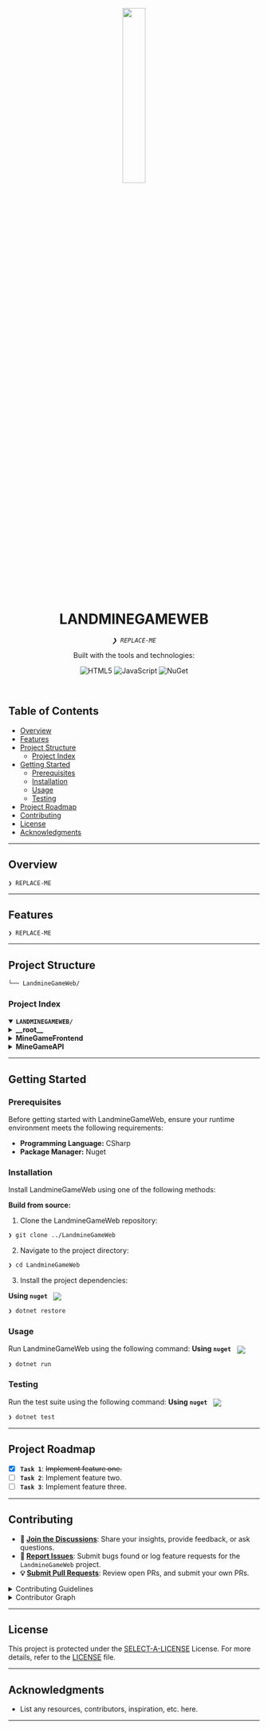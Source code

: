 <p align="center">
    <img src="https://img.icons8.com/external-tal-revivo-regular-tal-revivo/96/external-readme-is-a-easy-to-build-a-developer-hub-that-adapts-to-the-user-logo-regular-tal-revivo.png" align="center" width="30%">
</p>
<p align="center"><h1 align="center">LANDMINEGAMEWEB</h1></p>
<p align="center">
	<em><code>❯ REPLACE-ME</code></em>
</p>
<p align="center">
	<!-- local repository, no metadata badges. --></p>
<p align="center">Built with the tools and technologies:</p>
<p align="center">
	<img src="https://img.shields.io/badge/HTML5-E34F26.svg?style=default&logo=HTML5&logoColor=white" alt="HTML5">
	<img src="https://img.shields.io/badge/JavaScript-F7DF1E.svg?style=default&logo=JavaScript&logoColor=black" alt="JavaScript">
	<img src="https://img.shields.io/badge/NuGet-004880.svg?style=default&logo=NuGet&logoColor=white" alt="NuGet">
</p>
<br>

##  Table of Contents

- [ Overview](#-overview)
- [ Features](#-features)
- [ Project Structure](#-project-structure)
  - [ Project Index](#-project-index)
- [ Getting Started](#-getting-started)
  - [ Prerequisites](#-prerequisites)
  - [ Installation](#-installation)
  - [ Usage](#-usage)
  - [ Testing](#-testing)
- [ Project Roadmap](#-project-roadmap)
- [ Contributing](#-contributing)
- [ License](#-license)
- [ Acknowledgments](#-acknowledgments)

---

##  Overview

<code>❯ REPLACE-ME</code>

---

##  Features

<code>❯ REPLACE-ME</code>

---

##  Project Structure

```sh
└── LandmineGameWeb/
```


###  Project Index
<details open>
	<summary><b><code>LANDMINEGAMEWEB/</code></b></summary>
	<details> <!-- __root__ Submodule -->
		<summary><b>__root__</b></summary>
		<blockquote>
			<table>
			<tr>
				<td><b><a href='/home/runner/work/ReadmeGeneratationAI/ReadmeGeneratationAI/LandmineGameWeb/blob/master/LICENSE.txt'>LICENSE.txt</a></b></td>
				<td><code>❯ REPLACE-ME</code></td>
			</tr>
			</table>
		</blockquote>
	</details>
	<details> <!-- MineGameFrontend Submodule -->
		<summary><b>MineGameFrontend</b></summary>
		<blockquote>
			<table>
			<tr>
				<td><b><a href='/home/runner/work/ReadmeGeneratationAI/ReadmeGeneratationAI/LandmineGameWeb/blob/master/MineGameFrontend/landmineGameWebpage.html'>landmineGameWebpage.html</a></b></td>
				<td><code>❯ REPLACE-ME</code></td>
			</tr>
			<tr>
				<td><b><a href='/home/runner/work/ReadmeGeneratationAI/ReadmeGeneratationAI/LandmineGameWeb/blob/master/MineGameFrontend/boardDisplay.js'>boardDisplay.js</a></b></td>
				<td><code>❯ REPLACE-ME</code></td>
			</tr>
			<tr>
				<td><b><a href='/home/runner/work/ReadmeGeneratationAI/ReadmeGeneratationAI/LandmineGameWeb/blob/master/MineGameFrontend/landmineGame.js'>landmineGame.js</a></b></td>
				<td><code>❯ REPLACE-ME</code></td>
			</tr>
			</table>
		</blockquote>
	</details>
	<details> <!-- MineGameAPI Submodule -->
		<summary><b>MineGameAPI</b></summary>
		<blockquote>
			<table>
			<tr>
				<td><b><a href='/home/runner/work/ReadmeGeneratationAI/ReadmeGeneratationAI/LandmineGameWeb/blob/master/MineGameAPI/MineGameAPI.sln'>MineGameAPI.sln</a></b></td>
				<td><code>❯ REPLACE-ME</code></td>
			</tr>
			</table>
			<details>
				<summary><b>Test</b></summary>
				<blockquote>
					<table>
					<tr>
						<td><b><a href='/home/runner/work/ReadmeGeneratationAI/ReadmeGeneratationAI/LandmineGameWeb/blob/master/MineGameAPI/Test/Test.csproj'>Test.csproj</a></b></td>
						<td><code>❯ REPLACE-ME</code></td>
					</tr>
					<tr>
						<td><b><a href='/home/runner/work/ReadmeGeneratationAI/ReadmeGeneratationAI/LandmineGameWeb/blob/master/MineGameAPI/Test/PlayerTests.cs'>PlayerTests.cs</a></b></td>
						<td><code>❯ REPLACE-ME</code></td>
					</tr>
					<tr>
						<td><b><a href='/home/runner/work/ReadmeGeneratationAI/ReadmeGeneratationAI/LandmineGameWeb/blob/master/MineGameAPI/Test/BoardTests.cs'>BoardTests.cs</a></b></td>
						<td><code>❯ REPLACE-ME</code></td>
					</tr>
					<tr>
						<td><b><a href='/home/runner/work/ReadmeGeneratationAI/ReadmeGeneratationAI/LandmineGameWeb/blob/master/MineGameAPI/Test/GlobalUsings.cs'>GlobalUsings.cs</a></b></td>
						<td><code>❯ REPLACE-ME</code></td>
					</tr>
					<tr>
						<td><b><a href='/home/runner/work/ReadmeGeneratationAI/ReadmeGeneratationAI/LandmineGameWeb/blob/master/MineGameAPI/Test/LandmineGameTests.cs'>LandmineGameTests.cs</a></b></td>
						<td><code>❯ REPLACE-ME</code></td>
					</tr>
					<tr>
						<td><b><a href='/home/runner/work/ReadmeGeneratationAI/ReadmeGeneratationAI/LandmineGameWeb/blob/master/MineGameAPI/Test/RandomGeneratorTests.cs'>RandomGeneratorTests.cs</a></b></td>
						<td><code>❯ REPLACE-ME</code></td>
					</tr>
					</table>
					<details>
						<summary><b>Source</b></summary>
						<blockquote>
							<table>
							<tr>
								<td><b><a href='/home/runner/work/ReadmeGeneratationAI/ReadmeGeneratationAI/LandmineGameWeb/blob/master/MineGameAPI/Test/Source/LandmineGame.cs'>LandmineGame.cs</a></b></td>
								<td><code>❯ REPLACE-ME</code></td>
							</tr>
							<tr>
								<td><b><a href='/home/runner/work/ReadmeGeneratationAI/ReadmeGeneratationAI/LandmineGameWeb/blob/master/MineGameAPI/Test/Source/Board.cs'>Board.cs</a></b></td>
								<td><code>❯ REPLACE-ME</code></td>
							</tr>
							<tr>
								<td><b><a href='/home/runner/work/ReadmeGeneratationAI/ReadmeGeneratationAI/LandmineGameWeb/blob/master/MineGameAPI/Test/Source/Player.cs'>Player.cs</a></b></td>
								<td><code>❯ REPLACE-ME</code></td>
							</tr>
							<tr>
								<td><b><a href='/home/runner/work/ReadmeGeneratationAI/ReadmeGeneratationAI/LandmineGameWeb/blob/master/MineGameAPI/Test/Source/RandomGenerator.cs'>RandomGenerator.cs</a></b></td>
								<td><code>❯ REPLACE-ME</code></td>
							</tr>
							</table>
						</blockquote>
					</details>
					<details>
						<summary><b>obj</b></summary>
						<blockquote>
							<table>
							<tr>
								<td><b><a href='/home/runner/work/ReadmeGeneratationAI/ReadmeGeneratationAI/LandmineGameWeb/blob/master/MineGameAPI/Test/obj/Test.csproj.nuget.dgspec.json'>Test.csproj.nuget.dgspec.json</a></b></td>
								<td><code>❯ REPLACE-ME</code></td>
							</tr>
							<tr>
								<td><b><a href='/home/runner/work/ReadmeGeneratationAI/ReadmeGeneratationAI/LandmineGameWeb/blob/master/MineGameAPI/Test/obj/Testing.csproj.nuget.g.props'>Testing.csproj.nuget.g.props</a></b></td>
								<td><code>❯ REPLACE-ME</code></td>
							</tr>
							<tr>
								<td><b><a href='/home/runner/work/ReadmeGeneratationAI/ReadmeGeneratationAI/LandmineGameWeb/blob/master/MineGameAPI/Test/obj/Testing.csproj.nuget.dgspec.json'>Testing.csproj.nuget.dgspec.json</a></b></td>
								<td><code>❯ REPLACE-ME</code></td>
							</tr>
							<tr>
								<td><b><a href='/home/runner/work/ReadmeGeneratationAI/ReadmeGeneratationAI/LandmineGameWeb/blob/master/MineGameAPI/Test/obj/Testing.csproj.nuget.g.targets'>Testing.csproj.nuget.g.targets</a></b></td>
								<td><code>❯ REPLACE-ME</code></td>
							</tr>
							<tr>
								<td><b><a href='/home/runner/work/ReadmeGeneratationAI/ReadmeGeneratationAI/LandmineGameWeb/blob/master/MineGameAPI/Test/obj/Test.csproj.nuget.g.targets'>Test.csproj.nuget.g.targets</a></b></td>
								<td><code>❯ REPLACE-ME</code></td>
							</tr>
							<tr>
								<td><b><a href='/home/runner/work/ReadmeGeneratationAI/ReadmeGeneratationAI/LandmineGameWeb/blob/master/MineGameAPI/Test/obj/Test.csproj.nuget.g.props'>Test.csproj.nuget.g.props</a></b></td>
								<td><code>❯ REPLACE-ME</code></td>
							</tr>
							<tr>
								<td><b><a href='/home/runner/work/ReadmeGeneratationAI/ReadmeGeneratationAI/LandmineGameWeb/blob/master/MineGameAPI/Test/obj/project.assets.json'>project.assets.json</a></b></td>
								<td><code>❯ REPLACE-ME</code></td>
							</tr>
							</table>
							<details>
								<summary><b>Debug</b></summary>
								<blockquote>
									<details>
										<summary><b>net8.0</b></summary>
										<blockquote>
											<table>
											<tr>
												<td><b><a href='/home/runner/work/ReadmeGeneratationAI/ReadmeGeneratationAI/LandmineGameWeb/blob/master/MineGameAPI/Test/obj/Debug/net8.0/Testing.AssemblyInfo.cs'>Testing.AssemblyInfo.cs</a></b></td>
												<td><code>❯ REPLACE-ME</code></td>
											</tr>
											<tr>
												<td><b><a href='/home/runner/work/ReadmeGeneratationAI/ReadmeGeneratationAI/LandmineGameWeb/blob/master/MineGameAPI/Test/obj/Debug/net8.0/Test.csproj.BuildWithSkipAnalyzers'>Test.csproj.BuildWithSkipAnalyzers</a></b></td>
												<td><code>❯ REPLACE-ME</code></td>
											</tr>
											<tr>
												<td><b><a href='/home/runner/work/ReadmeGeneratationAI/ReadmeGeneratationAI/LandmineGameWeb/blob/master/MineGameAPI/Test/obj/Debug/net8.0/Testing.csproj.FileListAbsolute.txt'>Testing.csproj.FileListAbsolute.txt</a></b></td>
												<td><code>❯ REPLACE-ME</code></td>
											</tr>
											<tr>
												<td><b><a href='/home/runner/work/ReadmeGeneratationAI/ReadmeGeneratationAI/LandmineGameWeb/blob/master/MineGameAPI/Test/obj/Debug/net8.0/Testing.GeneratedMSBuildEditorConfig.editorconfig'>Testing.GeneratedMSBuildEditorConfig.editorconfig</a></b></td>
												<td><code>❯ REPLACE-ME</code></td>
											</tr>
											<tr>
												<td><b><a href='/home/runner/work/ReadmeGeneratationAI/ReadmeGeneratationAI/LandmineGameWeb/blob/master/MineGameAPI/Test/obj/Debug/net8.0/Testing.pdb'>Testing.pdb</a></b></td>
												<td><code>❯ REPLACE-ME</code></td>
											</tr>
											<tr>
												<td><b><a href='/home/runner/work/ReadmeGeneratationAI/ReadmeGeneratationAI/LandmineGameWeb/blob/master/MineGameAPI/Test/obj/Debug/net8.0/.NETCoreApp,Version=v8.0.AssemblyAttributes.cs'>.NETCoreApp,Version=v8.0.AssemblyAttributes.cs</a></b></td>
												<td><code>❯ REPLACE-ME</code></td>
											</tr>
											<tr>
												<td><b><a href='/home/runner/work/ReadmeGeneratationAI/ReadmeGeneratationAI/LandmineGameWeb/blob/master/MineGameAPI/Test/obj/Debug/net8.0/Test.csproj.CopyComplete'>Test.csproj.CopyComplete</a></b></td>
												<td><code>❯ REPLACE-ME</code></td>
											</tr>
											<tr>
												<td><b><a href='/home/runner/work/ReadmeGeneratationAI/ReadmeGeneratationAI/LandmineGameWeb/blob/master/MineGameAPI/Test/obj/Debug/net8.0/Test.GeneratedMSBuildEditorConfig.editorconfig'>Test.GeneratedMSBuildEditorConfig.editorconfig</a></b></td>
												<td><code>❯ REPLACE-ME</code></td>
											</tr>
											<tr>
												<td><b><a href='/home/runner/work/ReadmeGeneratationAI/ReadmeGeneratationAI/LandmineGameWeb/blob/master/MineGameAPI/Test/obj/Debug/net8.0/Testing.GlobalUsings.g.cs'>Testing.GlobalUsings.g.cs</a></b></td>
												<td><code>❯ REPLACE-ME</code></td>
											</tr>
											<tr>
												<td><b><a href='/home/runner/work/ReadmeGeneratationAI/ReadmeGeneratationAI/LandmineGameWeb/blob/master/MineGameAPI/Test/obj/Debug/net8.0/Test.pdb'>Test.pdb</a></b></td>
												<td><code>❯ REPLACE-ME</code></td>
											</tr>
											<tr>
												<td><b><a href='/home/runner/work/ReadmeGeneratationAI/ReadmeGeneratationAI/LandmineGameWeb/blob/master/MineGameAPI/Test/obj/Debug/net8.0/Test.AssemblyInfo.cs'>Test.AssemblyInfo.cs</a></b></td>
												<td><code>❯ REPLACE-ME</code></td>
											</tr>
											<tr>
												<td><b><a href='/home/runner/work/ReadmeGeneratationAI/ReadmeGeneratationAI/LandmineGameWeb/blob/master/MineGameAPI/Test/obj/Debug/net8.0/Testing.csproj.CopyComplete'>Testing.csproj.CopyComplete</a></b></td>
												<td><code>❯ REPLACE-ME</code></td>
											</tr>
											<tr>
												<td><b><a href='/home/runner/work/ReadmeGeneratationAI/ReadmeGeneratationAI/LandmineGameWeb/blob/master/MineGameAPI/Test/obj/Debug/net8.0/Test.csproj.FileListAbsolute.txt'>Test.csproj.FileListAbsolute.txt</a></b></td>
												<td><code>❯ REPLACE-ME</code></td>
											</tr>
											<tr>
												<td><b><a href='/home/runner/work/ReadmeGeneratationAI/ReadmeGeneratationAI/LandmineGameWeb/blob/master/MineGameAPI/Test/obj/Debug/net8.0/Test.GlobalUsings.g.cs'>Test.GlobalUsings.g.cs</a></b></td>
												<td><code>❯ REPLACE-ME</code></td>
											</tr>
											<tr>
												<td><b><a href='/home/runner/work/ReadmeGeneratationAI/ReadmeGeneratationAI/LandmineGameWeb/blob/master/MineGameAPI/Test/obj/Debug/net8.0/Testing.csproj.BuildWithSkipAnalyzers'>Testing.csproj.BuildWithSkipAnalyzers</a></b></td>
												<td><code>❯ REPLACE-ME</code></td>
											</tr>
											</table>
										</blockquote>
									</details>
								</blockquote>
							</details>
						</blockquote>
					</details>
					<details>
						<summary><b>bin</b></summary>
						<blockquote>
							<details>
								<summary><b>Debug</b></summary>
								<blockquote>
									<details>
										<summary><b>net8.0</b></summary>
										<blockquote>
											<table>
											<tr>
												<td><b><a href='/home/runner/work/ReadmeGeneratationAI/ReadmeGeneratationAI/LandmineGameWeb/blob/master/MineGameAPI/Test/bin/Debug/net8.0/Test.deps.json'>Test.deps.json</a></b></td>
												<td><code>❯ REPLACE-ME</code></td>
											</tr>
											<tr>
												<td><b><a href='/home/runner/work/ReadmeGeneratationAI/ReadmeGeneratationAI/LandmineGameWeb/blob/master/MineGameAPI/Test/bin/Debug/net8.0/Testing.runtimeconfig.json'>Testing.runtimeconfig.json</a></b></td>
												<td><code>❯ REPLACE-ME</code></td>
											</tr>
											<tr>
												<td><b><a href='/home/runner/work/ReadmeGeneratationAI/ReadmeGeneratationAI/LandmineGameWeb/blob/master/MineGameAPI/Test/bin/Debug/net8.0/Testing.pdb'>Testing.pdb</a></b></td>
												<td><code>❯ REPLACE-ME</code></td>
											</tr>
											<tr>
												<td><b><a href='/home/runner/work/ReadmeGeneratationAI/ReadmeGeneratationAI/LandmineGameWeb/blob/master/MineGameAPI/Test/bin/Debug/net8.0/Testing.deps.json'>Testing.deps.json</a></b></td>
												<td><code>❯ REPLACE-ME</code></td>
											</tr>
											<tr>
												<td><b><a href='/home/runner/work/ReadmeGeneratationAI/ReadmeGeneratationAI/LandmineGameWeb/blob/master/MineGameAPI/Test/bin/Debug/net8.0/Test.pdb'>Test.pdb</a></b></td>
												<td><code>❯ REPLACE-ME</code></td>
											</tr>
											<tr>
												<td><b><a href='/home/runner/work/ReadmeGeneratationAI/ReadmeGeneratationAI/LandmineGameWeb/blob/master/MineGameAPI/Test/bin/Debug/net8.0/Test.runtimeconfig.json'>Test.runtimeconfig.json</a></b></td>
												<td><code>❯ REPLACE-ME</code></td>
											</tr>
											</table>
										</blockquote>
									</details>
								</blockquote>
							</details>
						</blockquote>
					</details>
				</blockquote>
			</details>
			<details>
				<summary><b>MineGameAPI</b></summary>
				<blockquote>
					<table>
					<tr>
						<td><b><a href='/home/runner/work/ReadmeGeneratationAI/ReadmeGeneratationAI/LandmineGameWeb/blob/master/MineGameAPI/MineGameAPI/appsettings.json'>appsettings.json</a></b></td>
						<td><code>❯ REPLACE-ME</code></td>
					</tr>
					<tr>
						<td><b><a href='/home/runner/work/ReadmeGeneratationAI/ReadmeGeneratationAI/LandmineGameWeb/blob/master/MineGameAPI/MineGameAPI/Program.cs'>Program.cs</a></b></td>
						<td><code>❯ REPLACE-ME</code></td>
					</tr>
					<tr>
						<td><b><a href='/home/runner/work/ReadmeGeneratationAI/ReadmeGeneratationAI/LandmineGameWeb/blob/master/MineGameAPI/MineGameAPI/MineGameAPI.csproj.user'>MineGameAPI.csproj.user</a></b></td>
						<td><code>❯ REPLACE-ME</code></td>
					</tr>
					<tr>
						<td><b><a href='/home/runner/work/ReadmeGeneratationAI/ReadmeGeneratationAI/LandmineGameWeb/blob/master/MineGameAPI/MineGameAPI/MineGameAPI.csproj'>MineGameAPI.csproj</a></b></td>
						<td><code>❯ REPLACE-ME</code></td>
					</tr>
					<tr>
						<td><b><a href='/home/runner/work/ReadmeGeneratationAI/ReadmeGeneratationAI/LandmineGameWeb/blob/master/MineGameAPI/MineGameAPI/appsettings.Development.json'>appsettings.Development.json</a></b></td>
						<td><code>❯ REPLACE-ME</code></td>
					</tr>
					</table>
					<details>
						<summary><b>obj</b></summary>
						<blockquote>
							<table>
							<tr>
								<td><b><a href='/home/runner/work/ReadmeGeneratationAI/ReadmeGeneratationAI/LandmineGameWeb/blob/master/MineGameAPI/MineGameAPI/obj/MineGameAPI.csproj.nuget.g.targets'>MineGameAPI.csproj.nuget.g.targets</a></b></td>
								<td><code>❯ REPLACE-ME</code></td>
							</tr>
							<tr>
								<td><b><a href='/home/runner/work/ReadmeGeneratationAI/ReadmeGeneratationAI/LandmineGameWeb/blob/master/MineGameAPI/MineGameAPI/obj/MineGameAPI.csproj.nuget.g.props'>MineGameAPI.csproj.nuget.g.props</a></b></td>
								<td><code>❯ REPLACE-ME</code></td>
							</tr>
							<tr>
								<td><b><a href='/home/runner/work/ReadmeGeneratationAI/ReadmeGeneratationAI/LandmineGameWeb/blob/master/MineGameAPI/MineGameAPI/obj/project.assets.json'>project.assets.json</a></b></td>
								<td><code>❯ REPLACE-ME</code></td>
							</tr>
							<tr>
								<td><b><a href='/home/runner/work/ReadmeGeneratationAI/ReadmeGeneratationAI/LandmineGameWeb/blob/master/MineGameAPI/MineGameAPI/obj/MineGameAPI.csproj.nuget.dgspec.json'>MineGameAPI.csproj.nuget.dgspec.json</a></b></td>
								<td><code>❯ REPLACE-ME</code></td>
							</tr>
							</table>
							<details>
								<summary><b>Debug</b></summary>
								<blockquote>
									<details>
										<summary><b>net8.0</b></summary>
										<blockquote>
											<table>
											<tr>
												<td><b><a href='/home/runner/work/ReadmeGeneratationAI/ReadmeGeneratationAI/LandmineGameWeb/blob/master/MineGameAPI/MineGameAPI/obj/Debug/net8.0/MineGameAPI.csproj.CopyComplete'>MineGameAPI.csproj.CopyComplete</a></b></td>
												<td><code>❯ REPLACE-ME</code></td>
											</tr>
											<tr>
												<td><b><a href='/home/runner/work/ReadmeGeneratationAI/ReadmeGeneratationAI/LandmineGameWeb/blob/master/MineGameAPI/MineGameAPI/obj/Debug/net8.0/MineGameAPI.csproj.FileListAbsolute.txt'>MineGameAPI.csproj.FileListAbsolute.txt</a></b></td>
												<td><code>❯ REPLACE-ME</code></td>
											</tr>
											<tr>
												<td><b><a href='/home/runner/work/ReadmeGeneratationAI/ReadmeGeneratationAI/LandmineGameWeb/blob/master/MineGameAPI/MineGameAPI/obj/Debug/net8.0/staticwebassets.build.json'>staticwebassets.build.json</a></b></td>
												<td><code>❯ REPLACE-ME</code></td>
											</tr>
											<tr>
												<td><b><a href='/home/runner/work/ReadmeGeneratationAI/ReadmeGeneratationAI/LandmineGameWeb/blob/master/MineGameAPI/MineGameAPI/obj/Debug/net8.0/MineGameAPI.pdb'>MineGameAPI.pdb</a></b></td>
												<td><code>❯ REPLACE-ME</code></td>
											</tr>
											<tr>
												<td><b><a href='/home/runner/work/ReadmeGeneratationAI/ReadmeGeneratationAI/LandmineGameWeb/blob/master/MineGameAPI/MineGameAPI/obj/Debug/net8.0/MineGameAPI.MvcApplicationPartsAssemblyInfo.cs'>MineGameAPI.MvcApplicationPartsAssemblyInfo.cs</a></b></td>
												<td><code>❯ REPLACE-ME</code></td>
											</tr>
											<tr>
												<td><b><a href='/home/runner/work/ReadmeGeneratationAI/ReadmeGeneratationAI/LandmineGameWeb/blob/master/MineGameAPI/MineGameAPI/obj/Debug/net8.0/.NETCoreApp,Version=v8.0.AssemblyAttributes.cs'>.NETCoreApp,Version=v8.0.AssemblyAttributes.cs</a></b></td>
												<td><code>❯ REPLACE-ME</code></td>
											</tr>
											<tr>
												<td><b><a href='/home/runner/work/ReadmeGeneratationAI/ReadmeGeneratationAI/LandmineGameWeb/blob/master/MineGameAPI/MineGameAPI/obj/Debug/net8.0/MineGameAPI.GeneratedMSBuildEditorConfig.editorconfig'>MineGameAPI.GeneratedMSBuildEditorConfig.editorconfig</a></b></td>
												<td><code>❯ REPLACE-ME</code></td>
											</tr>
											<tr>
												<td><b><a href='/home/runner/work/ReadmeGeneratationAI/ReadmeGeneratationAI/LandmineGameWeb/blob/master/MineGameAPI/MineGameAPI/obj/Debug/net8.0/MineGameAPI.GlobalUsings.g.cs'>MineGameAPI.GlobalUsings.g.cs</a></b></td>
												<td><code>❯ REPLACE-ME</code></td>
											</tr>
											<tr>
												<td><b><a href='/home/runner/work/ReadmeGeneratationAI/ReadmeGeneratationAI/LandmineGameWeb/blob/master/MineGameAPI/MineGameAPI/obj/Debug/net8.0/MineGameAPI.csproj.BuildWithSkipAnalyzers'>MineGameAPI.csproj.BuildWithSkipAnalyzers</a></b></td>
												<td><code>❯ REPLACE-ME</code></td>
											</tr>
											<tr>
												<td><b><a href='/home/runner/work/ReadmeGeneratationAI/ReadmeGeneratationAI/LandmineGameWeb/blob/master/MineGameAPI/MineGameAPI/obj/Debug/net8.0/MineGameAPI.AssemblyInfo.cs'>MineGameAPI.AssemblyInfo.cs</a></b></td>
												<td><code>❯ REPLACE-ME</code></td>
											</tr>
											</table>
											<details>
												<summary><b>staticwebassets</b></summary>
												<blockquote>
													<table>
													<tr>
														<td><b><a href='/home/runner/work/ReadmeGeneratationAI/ReadmeGeneratationAI/LandmineGameWeb/blob/master/MineGameAPI/MineGameAPI/obj/Debug/net8.0/staticwebassets/msbuild.buildMultiTargeting.MineGameAPI.props'>msbuild.buildMultiTargeting.MineGameAPI.props</a></b></td>
														<td><code>❯ REPLACE-ME</code></td>
													</tr>
													<tr>
														<td><b><a href='/home/runner/work/ReadmeGeneratationAI/ReadmeGeneratationAI/LandmineGameWeb/blob/master/MineGameAPI/MineGameAPI/obj/Debug/net8.0/staticwebassets/msbuild.build.MineGameAPI.props'>msbuild.build.MineGameAPI.props</a></b></td>
														<td><code>❯ REPLACE-ME</code></td>
													</tr>
													<tr>
														<td><b><a href='/home/runner/work/ReadmeGeneratationAI/ReadmeGeneratationAI/LandmineGameWeb/blob/master/MineGameAPI/MineGameAPI/obj/Debug/net8.0/staticwebassets/msbuild.buildTransitive.MineGameAPI.props'>msbuild.buildTransitive.MineGameAPI.props</a></b></td>
														<td><code>❯ REPLACE-ME</code></td>
													</tr>
													</table>
												</blockquote>
											</details>
										</blockquote>
									</details>
								</blockquote>
							</details>
						</blockquote>
					</details>
					<details>
						<summary><b>Controllers</b></summary>
						<blockquote>
							<table>
							<tr>
								<td><b><a href='/home/runner/work/ReadmeGeneratationAI/ReadmeGeneratationAI/LandmineGameWeb/blob/master/MineGameAPI/MineGameAPI/Controllers/MineGameController.cs'>MineGameController.cs</a></b></td>
								<td><code>❯ REPLACE-ME</code></td>
							</tr>
							</table>
						</blockquote>
					</details>
					<details>
						<summary><b>Properties</b></summary>
						<blockquote>
							<table>
							<tr>
								<td><b><a href='/home/runner/work/ReadmeGeneratationAI/ReadmeGeneratationAI/LandmineGameWeb/blob/master/MineGameAPI/MineGameAPI/Properties/launchSettings.json'>launchSettings.json</a></b></td>
								<td><code>❯ REPLACE-ME</code></td>
							</tr>
							</table>
						</blockquote>
					</details>
					<details>
						<summary><b>bin</b></summary>
						<blockquote>
							<details>
								<summary><b>Debug</b></summary>
								<blockquote>
									<details>
										<summary><b>net8.0</b></summary>
										<blockquote>
											<table>
											<tr>
												<td><b><a href='/home/runner/work/ReadmeGeneratationAI/ReadmeGeneratationAI/LandmineGameWeb/blob/master/MineGameAPI/MineGameAPI/bin/Debug/net8.0/Test.deps.json'>Test.deps.json</a></b></td>
												<td><code>❯ REPLACE-ME</code></td>
											</tr>
											<tr>
												<td><b><a href='/home/runner/work/ReadmeGeneratationAI/ReadmeGeneratationAI/LandmineGameWeb/blob/master/MineGameAPI/MineGameAPI/bin/Debug/net8.0/MineGameAPI.pdb'>MineGameAPI.pdb</a></b></td>
												<td><code>❯ REPLACE-ME</code></td>
											</tr>
											<tr>
												<td><b><a href='/home/runner/work/ReadmeGeneratationAI/ReadmeGeneratationAI/LandmineGameWeb/blob/master/MineGameAPI/MineGameAPI/bin/Debug/net8.0/appsettings.json'>appsettings.json</a></b></td>
												<td><code>❯ REPLACE-ME</code></td>
											</tr>
											<tr>
												<td><b><a href='/home/runner/work/ReadmeGeneratationAI/ReadmeGeneratationAI/LandmineGameWeb/blob/master/MineGameAPI/MineGameAPI/bin/Debug/net8.0/MineGameAPI.runtimeconfig.json'>MineGameAPI.runtimeconfig.json</a></b></td>
												<td><code>❯ REPLACE-ME</code></td>
											</tr>
											<tr>
												<td><b><a href='/home/runner/work/ReadmeGeneratationAI/ReadmeGeneratationAI/LandmineGameWeb/blob/master/MineGameAPI/MineGameAPI/bin/Debug/net8.0/Test.pdb'>Test.pdb</a></b></td>
												<td><code>❯ REPLACE-ME</code></td>
											</tr>
											<tr>
												<td><b><a href='/home/runner/work/ReadmeGeneratationAI/ReadmeGeneratationAI/LandmineGameWeb/blob/master/MineGameAPI/MineGameAPI/bin/Debug/net8.0/Test.runtimeconfig.json'>Test.runtimeconfig.json</a></b></td>
												<td><code>❯ REPLACE-ME</code></td>
											</tr>
											<tr>
												<td><b><a href='/home/runner/work/ReadmeGeneratationAI/ReadmeGeneratationAI/LandmineGameWeb/blob/master/MineGameAPI/MineGameAPI/bin/Debug/net8.0/appsettings.Development.json'>appsettings.Development.json</a></b></td>
												<td><code>❯ REPLACE-ME</code></td>
											</tr>
											<tr>
												<td><b><a href='/home/runner/work/ReadmeGeneratationAI/ReadmeGeneratationAI/LandmineGameWeb/blob/master/MineGameAPI/MineGameAPI/bin/Debug/net8.0/MineGameAPI.deps.json'>MineGameAPI.deps.json</a></b></td>
												<td><code>❯ REPLACE-ME</code></td>
											</tr>
											</table>
										</blockquote>
									</details>
								</blockquote>
							</details>
						</blockquote>
					</details>
				</blockquote>
			</details>
			<details>
				<summary><b>.vs</b></summary>
				<blockquote>
					<details>
						<summary><b>ProjectEvaluation</b></summary>
						<blockquote>
							<table>
							<tr>
								<td><b><a href='/home/runner/work/ReadmeGeneratationAI/ReadmeGeneratationAI/LandmineGameWeb/blob/master/MineGameAPI/.vs/ProjectEvaluation/minegameapi.projects.v7.bin'>minegameapi.projects.v7.bin</a></b></td>
								<td><code>❯ REPLACE-ME</code></td>
							</tr>
							<tr>
								<td><b><a href='/home/runner/work/ReadmeGeneratationAI/ReadmeGeneratationAI/LandmineGameWeb/blob/master/MineGameAPI/.vs/ProjectEvaluation/minegameapi.metadata.v7.bin'>minegameapi.metadata.v7.bin</a></b></td>
								<td><code>❯ REPLACE-ME</code></td>
							</tr>
							</table>
						</blockquote>
					</details>
					<details>
						<summary><b>MineGameAPI</b></summary>
						<blockquote>
							<details>
								<summary><b>DesignTimeBuild</b></summary>
								<blockquote>
									<table>
									<tr>
										<td><b><a href='/home/runner/work/ReadmeGeneratationAI/ReadmeGeneratationAI/LandmineGameWeb/blob/master/MineGameAPI/.vs/MineGameAPI/DesignTimeBuild/.dtbcache.v2'>.dtbcache.v2</a></b></td>
										<td><code>❯ REPLACE-ME</code></td>
									</tr>
									</table>
								</blockquote>
							</details>
							<details>
								<summary><b>config</b></summary>
								<blockquote>
									<table>
									<tr>
										<td><b><a href='/home/runner/work/ReadmeGeneratationAI/ReadmeGeneratationAI/LandmineGameWeb/blob/master/MineGameAPI/.vs/MineGameAPI/config/applicationhost.config'>applicationhost.config</a></b></td>
										<td><code>❯ REPLACE-ME</code></td>
									</tr>
									</table>
								</blockquote>
							</details>
							<details>
								<summary><b>v17</b></summary>
								<blockquote>
									<table>
									<tr>
										<td><b><a href='/home/runner/work/ReadmeGeneratationAI/ReadmeGeneratationAI/LandmineGameWeb/blob/master/MineGameAPI/.vs/MineGameAPI/v17/.futdcache.v2'>.futdcache.v2</a></b></td>
										<td><code>❯ REPLACE-ME</code></td>
									</tr>
									<tr>
										<td><b><a href='/home/runner/work/ReadmeGeneratationAI/ReadmeGeneratationAI/LandmineGameWeb/blob/master/MineGameAPI/.vs/MineGameAPI/v17/.suo'>.suo</a></b></td>
										<td><code>❯ REPLACE-ME</code></td>
									</tr>
									</table>
									<details>
										<summary><b>TestStore</b></summary>
										<blockquote>
											<details>
												<summary><b>0</b></summary>
												<blockquote>
													<table>
													<tr>
														<td><b><a href='/home/runner/work/ReadmeGeneratationAI/ReadmeGeneratationAI/LandmineGameWeb/blob/master/MineGameAPI/.vs/MineGameAPI/v17/TestStore/0/009.testlog'>009.testlog</a></b></td>
														<td><code>❯ REPLACE-ME</code></td>
													</tr>
													<tr>
														<td><b><a href='/home/runner/work/ReadmeGeneratationAI/ReadmeGeneratationAI/LandmineGameWeb/blob/master/MineGameAPI/.vs/MineGameAPI/v17/TestStore/0/testlog.manifest'>testlog.manifest</a></b></td>
														<td><code>❯ REPLACE-ME</code></td>
													</tr>
													</table>
												</blockquote>
											</details>
										</blockquote>
									</details>
								</blockquote>
							</details>
							<details>
								<summary><b>FileContentIndex</b></summary>
								<blockquote>
									<table>
									<tr>
										<td><b><a href='/home/runner/work/ReadmeGeneratationAI/ReadmeGeneratationAI/LandmineGameWeb/blob/master/MineGameAPI/.vs/MineGameAPI/FileContentIndex/2f695f90-4938-4713-99fa-c78fa729a719.vsidx'>2f695f90-4938-4713-99fa-c78fa729a719.vsidx</a></b></td>
										<td><code>❯ REPLACE-ME</code></td>
									</tr>
									<tr>
										<td><b><a href='/home/runner/work/ReadmeGeneratationAI/ReadmeGeneratationAI/LandmineGameWeb/blob/master/MineGameAPI/.vs/MineGameAPI/FileContentIndex/280bf942-3375-4375-8c0c-886002e733d2.vsidx'>280bf942-3375-4375-8c0c-886002e733d2.vsidx</a></b></td>
										<td><code>❯ REPLACE-ME</code></td>
									</tr>
									<tr>
										<td><b><a href='/home/runner/work/ReadmeGeneratationAI/ReadmeGeneratationAI/LandmineGameWeb/blob/master/MineGameAPI/.vs/MineGameAPI/FileContentIndex/e1751922-9bf0-409f-a467-da43eec6839b.vsidx'>e1751922-9bf0-409f-a467-da43eec6839b.vsidx</a></b></td>
										<td><code>❯ REPLACE-ME</code></td>
									</tr>
									<tr>
										<td><b><a href='/home/runner/work/ReadmeGeneratationAI/ReadmeGeneratationAI/LandmineGameWeb/blob/master/MineGameAPI/.vs/MineGameAPI/FileContentIndex/00c0a3ad-f873-4066-b6d3-a281445c1896.vsidx'>00c0a3ad-f873-4066-b6d3-a281445c1896.vsidx</a></b></td>
										<td><code>❯ REPLACE-ME</code></td>
									</tr>
									<tr>
										<td><b><a href='/home/runner/work/ReadmeGeneratationAI/ReadmeGeneratationAI/LandmineGameWeb/blob/master/MineGameAPI/.vs/MineGameAPI/FileContentIndex/7126ad13-d843-485a-bde2-7c00fb50b955.vsidx'>7126ad13-d843-485a-bde2-7c00fb50b955.vsidx</a></b></td>
										<td><code>❯ REPLACE-ME</code></td>
									</tr>
									</table>
								</blockquote>
							</details>
						</blockquote>
					</details>
				</blockquote>
			</details>
		</blockquote>
	</details>
</details>

---
##  Getting Started

###  Prerequisites

Before getting started with LandmineGameWeb, ensure your runtime environment meets the following requirements:

- **Programming Language:** CSharp
- **Package Manager:** Nuget


###  Installation

Install LandmineGameWeb using one of the following methods:

**Build from source:**

1. Clone the LandmineGameWeb repository:
```sh
❯ git clone ../LandmineGameWeb
```

2. Navigate to the project directory:
```sh
❯ cd LandmineGameWeb
```

3. Install the project dependencies:


**Using `nuget`** &nbsp; [<img align="center" src="https://img.shields.io/badge/C%23-239120.svg?style={badge_style}&logo=c-sharp&logoColor=white" />](https://docs.microsoft.com/en-us/dotnet/csharp/)

```sh
❯ dotnet restore
```




###  Usage
Run LandmineGameWeb using the following command:
**Using `nuget`** &nbsp; [<img align="center" src="https://img.shields.io/badge/C%23-239120.svg?style={badge_style}&logo=c-sharp&logoColor=white" />](https://docs.microsoft.com/en-us/dotnet/csharp/)

```sh
❯ dotnet run
```


###  Testing
Run the test suite using the following command:
**Using `nuget`** &nbsp; [<img align="center" src="https://img.shields.io/badge/C%23-239120.svg?style={badge_style}&logo=c-sharp&logoColor=white" />](https://docs.microsoft.com/en-us/dotnet/csharp/)

```sh
❯ dotnet test
```


---
##  Project Roadmap

- [X] **`Task 1`**: <strike>Implement feature one.</strike>
- [ ] **`Task 2`**: Implement feature two.
- [ ] **`Task 3`**: Implement feature three.

---

##  Contributing

- **💬 [Join the Discussions](https://LOCAL/ReadmeGeneratationAI/LandmineGameWeb/discussions)**: Share your insights, provide feedback, or ask questions.
- **🐛 [Report Issues](https://LOCAL/ReadmeGeneratationAI/LandmineGameWeb/issues)**: Submit bugs found or log feature requests for the `LandmineGameWeb` project.
- **💡 [Submit Pull Requests](https://LOCAL/ReadmeGeneratationAI/LandmineGameWeb/blob/main/CONTRIBUTING.md)**: Review open PRs, and submit your own PRs.

<details closed>
<summary>Contributing Guidelines</summary>

1. **Fork the Repository**: Start by forking the project repository to your LOCAL account.
2. **Clone Locally**: Clone the forked repository to your local machine using a git client.
   ```sh
   git clone /home/runner/work/ReadmeGeneratationAI/ReadmeGeneratationAI/LandmineGameWeb
   ```
3. **Create a New Branch**: Always work on a new branch, giving it a descriptive name.
   ```sh
   git checkout -b new-feature-x
   ```
4. **Make Your Changes**: Develop and test your changes locally.
5. **Commit Your Changes**: Commit with a clear message describing your updates.
   ```sh
   git commit -m 'Implemented new feature x.'
   ```
6. **Push to LOCAL**: Push the changes to your forked repository.
   ```sh
   git push origin new-feature-x
   ```
7. **Submit a Pull Request**: Create a PR against the original project repository. Clearly describe the changes and their motivations.
8. **Review**: Once your PR is reviewed and approved, it will be merged into the main branch. Congratulations on your contribution!
</details>

<details closed>
<summary>Contributor Graph</summary>
<br>
<p align="left">
   <a href="https://LOCAL{/ReadmeGeneratationAI/LandmineGameWeb/}graphs/contributors">
      <img src="https://contrib.rocks/image?repo=ReadmeGeneratationAI/LandmineGameWeb">
   </a>
</p>
</details>

---

##  License

This project is protected under the [SELECT-A-LICENSE](https://choosealicense.com/licenses) License. For more details, refer to the [LICENSE](https://choosealicense.com/licenses/) file.

---

##  Acknowledgments

- List any resources, contributors, inspiration, etc. here.

---
